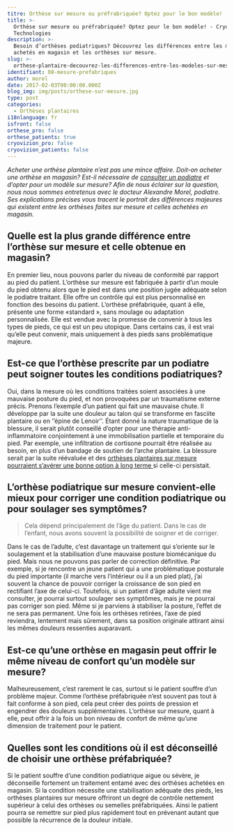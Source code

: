 ```yaml
---
titre: Orthèse sur mesure ou préfrabriquée? Optez pour le bon modèle!
title: >-
  Orthèse sur mesure ou préfrabriquée? Optez pour le bon modèle! - Cryos
  Technologies
description: >-
  Besoin d’orthèses podiatriques? Découvrez les différences entre les modèles
  achetés en magasin et les orthèses sur mesure.
slug: >-
  orthese-plantaire-decouvrez-les-differences-entre-les-modeles-sur-mesure-et-prefabriques/
identifiant: 08-mesure-prefabriques
author: morel
date: 2017-02-03T00:00:00.000Z
blog_img: img/posts/orthese-sur-mesure.jpg
type: post
categories:
  - Orthèses plantaires
i18nlanguage: fr
isfront: false
orthese_pro: false
orthese_patients: true
cryovizion_pro: false
cryovizion_patients: false
---
```


*Acheter une orthèse plantaire n’est pas une mince affaire. Doit-on acheter une orthèse en magasin? Est-il nécessaire de [consulter un podiatre](https://www.cryos.com/trouver-une-clinique/) et d’opter pour un modèle sur mesure? Afin de nous éclairer sur la question, nous nous sommes entretenus avec le docteur Alexandre Morel, podiatre. Ses explications précises vous tracent le portrait des différences majeures qui existent entre les orthèses faites sur mesure et celles achetées en magasin.*

## Quelle est la plus grande différence entre l’orthèse sur mesure et celle obtenue en magasin?

En premier lieu, nous pouvons parler du niveau de conformité par rapport au pied du patient. L’orthèse sur mesure est fabriquée à partir d’un moule du pied obtenu alors que le pied est dans une position jugée adéquate selon le podiatre traitant. Elle offre un contrôle qui est plus personnalisé en fonction des besoins du patient. L’orthèse préfabriquée, quant à elle, présente une forme «standard », sans moulage ou adaptation personnalisée. Elle est vendue avec la promesse de convenir à tous les types de pieds, ce qui est un peu utopique. Dans certains cas, il est vrai qu’elle peut convenir, mais uniquement à des pieds sans problématique majeure.

## Est-ce que l’orthèse prescrite par un podiatre peut soigner toutes les conditions podiatriques?

Oui, dans la mesure où les conditions traitées soient associées à une mauvaise posture du pied, et non provoquées par un traumatisme externe précis. Prenons l’exemple d’un patient qui fait une mauvaise chute. Il développe par la suite une douleur au talon qui se transforme en fasciite plantaire ou en ‘’épine de Lenoir’’. Étant donné la nature traumatique de la blessure, il serait plutôt conseillé d’opter pour une thérapie anti-inflammatoire conjointement à une immobilisation partielle et temporaire du pied. Par exemple, une infiltration de cortisone pourrait être réalisée au besoin, en plus d’un bandage de soutien de l’arche plantaire. La blessure serait par la suite réévaluée et des [orthèses plantaires sur mesure pourraient s’avérer une bonne option à long terme ](https://www.cryos.com/patients/ortheses/)si celle-ci persistait.

## L’orthèse podiatrique sur mesure convient-elle mieux pour corriger une condition podiatrique ou pour soulager ses symptômes?

> Cela dépend principalement de l’âge du patient. Dans le cas de l’enfant, nous avons souvent la possibilité de soigner et de corriger.

Dans le cas de l’adulte, c’est davantage un traitement qui s’oriente sur le soulagement et la stabilisation d’une mauvaise posture biomécanique du pied. Mais nous ne pouvons pas parler de correction définitive. Par exemple, si je rencontre un jeune patient qui a une problématique posturale du pied importante (il marche vers l’intérieur ou il a un pied plat), j’ai souvent la chance de pouvoir corriger la croissance de son pied en rectifiant l’axe de celui-ci. Toutefois, si un patient d’âge adulte vient me consulter, je pourrai surtout soulager ses symptômes, mais je ne pourrai pas corriger son pied. Même si je parviens à stabiliser la posture, l’effet de ne sera pas permanent. Une fois les orthèses retirées, l’axe de pied reviendra, lentement mais sûrement, dans sa position originale attirant ainsi les mêmes douleurs ressenties auparavant.

## Est-ce qu’une orthèse en magasin peut offrir le même niveau de confort qu’un modèle sur mesure?

Malheureusement, c’est rarement le cas, surtout si le patient souffre d’un problème majeur. Comme l’orthèse préfabriquée n’est souvent pas tout à fait conforme à son pied, cela peut créer des points de pression et engendrer des douleurs supplémentaires. L’orthèse sur mesure, quant à elle, peut offrir à la fois un bon niveau de confort de même qu’une dimension de traitement pour le patient.

## Quelles sont les conditions où il est déconseillé de choisir une orthèse préfabriquée?

Si le patient souffre d’une condition podiatrique aigue ou sévère, je déconseille fortement un traitement entamé avec des orthèses achetées en magasin. Si la condition nécessite une stabilisation adéquate des pieds, les orthèses plantaires sur mesure offriront un degré de contrôle nettement supérieur à celui des orthèses ou semelles préfabriquées. Ainsi le patient pourra se remettre sur pied plus rapidement tout en prévenant autant que possible la récurrence de la douleur initiale.
